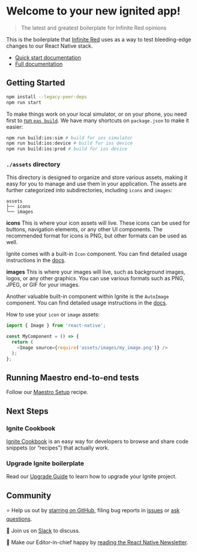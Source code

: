 # Welcome to your new ignited app!

> The latest and greatest boilerplate for Infinite Red opinions

This is the boilerplate that [Infinite Red](https://infinite.red) uses as a way to test bleeding-edge changes to our React Native stack.

- [Quick start documentation](https://github.com/infinitered/ignite/blob/master/docs/boilerplate/Boilerplate.md)
- [Full documentation](https://github.com/infinitered/ignite/blob/master/docs/README.md)

## Getting Started

```bash
npm install --legacy-peer-deps
npm run start
```

To make things work on your local simulator, or on your phone, you need first to [run `eas build`](https://github.com/infinitered/ignite/blob/master/docs/expo/EAS.md). We have many shortcuts on `package.json` to make it easier:

```bash
npm run build:ios:sim # build for ios simulator
npm run build:ios:device # build for ios device
npm run build:ios:prod # build for ios device
```

### `./assets` directory

This directory is designed to organize and store various assets, making it easy for you to manage and use them in your application. The assets are further categorized into subdirectories, including `icons` and `images`:

```tree
assets
├── icons
└── images
```

**icons**
This is where your icon assets will live. These icons can be used for buttons, navigation elements, or any other UI components. The recommended format for icons is PNG, but other formats can be used as well.

Ignite comes with a built-in `Icon` component. You can find detailed usage instructions in the [docs](https://github.com/infinitered/ignite/blob/master/docs/boilerplate/app/components/Icon.md).

**images**
This is where your images will live, such as background images, logos, or any other graphics. You can use various formats such as PNG, JPEG, or GIF for your images.

Another valuable built-in component within Ignite is the `AutoImage` component. You can find detailed usage instructions in the [docs](https://github.com/infinitered/ignite/blob/master/docs/Components-AutoImage.md).

How to use your `icon` or `image` assets:

```typescript
import { Image } from 'react-native';

const MyComponent = () => {
  return (
    <Image source={require('assets/images/my_image.png')} />
  );
};
```

## Running Maestro end-to-end tests

Follow our [Maestro Setup](https://ignitecookbook.com/docs/recipes/MaestroSetup) recipe.

## Next Steps

### Ignite Cookbook

[Ignite Cookbook](https://ignitecookbook.com/) is an easy way for developers to browse and share code snippets (or “recipes”) that actually work.

### Upgrade Ignite boilerplate

Read our [Upgrade Guide](https://ignitecookbook.com/docs/recipes/UpdatingIgnite) to learn how to upgrade your Ignite project.

## Community

⭐️ Help us out by [starring on GitHub](https://github.com/infinitered/ignite), filing bug reports in [issues](https://github.com/infinitered/ignite/issues) or [ask questions](https://github.com/infinitered/ignite/discussions).

💬 Join us on [Slack](https://join.slack.com/t/infiniteredcommunity/shared_invite/zt-1f137np4h-zPTq_CbaRFUOR_glUFs2UA) to discuss.

📰 Make our Editor-in-chief happy by [reading the React Native Newsletter](https://reactnativenewsletter.com/).
